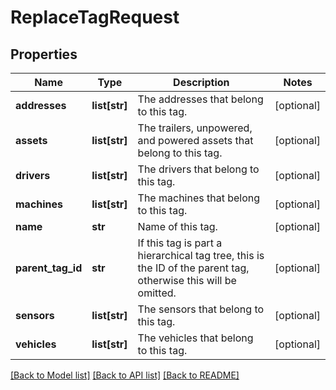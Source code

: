 # ReplaceTagRequest

## Properties
Name | Type | Description | Notes
------------ | ------------- | ------------- | -------------
**addresses** | **list[str]** | The addresses that belong to this tag. | [optional] 
**assets** | **list[str]** | The trailers, unpowered, and powered assets that belong to this tag. | [optional] 
**drivers** | **list[str]** | The drivers that belong to this tag. | [optional] 
**machines** | **list[str]** | The machines that belong to this tag. | [optional] 
**name** | **str** | Name of this tag. | [optional] 
**parent_tag_id** | **str** | If this tag is part a hierarchical tag tree, this is the ID of the parent tag, otherwise this will be omitted. | [optional] 
**sensors** | **list[str]** | The sensors that belong to this tag. | [optional] 
**vehicles** | **list[str]** | The vehicles that belong to this tag. | [optional] 

[[Back to Model list]](../README.md#documentation-for-models) [[Back to API list]](../README.md#documentation-for-api-endpoints) [[Back to README]](../README.md)


